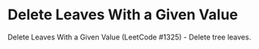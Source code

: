 # Delete Leaves With a Given Value

Delete Leaves With a Given Value (LeetCode #1325) - Delete tree leaves.
